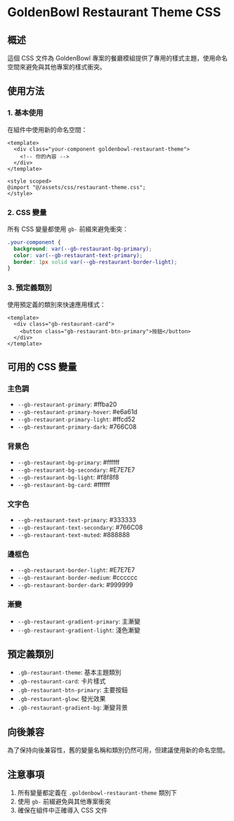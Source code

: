 # GoldenBowl Restaurant Theme CSS

## 概述

這個 CSS 文件為 GoldenBowl 專案的餐廳模組提供了專用的樣式主題，使用命名空間來避免與其他專案的樣式衝突。

## 使用方法

### 1. 基本使用

在組件中使用新的命名空間：

```vue
<template>
  <div class="your-component goldenbowl-restaurant-theme">
    <!-- 你的內容 -->
  </div>
</template>

<style scoped>
@import "@/assets/css/restaurant-theme.css";
</style>
```

### 2. CSS 變量

所有 CSS 變量都使用 `gb-` 前綴來避免衝突：

```css
.your-component {
  background: var(--gb-restaurant-bg-primary);
  color: var(--gb-restaurant-text-primary);
  border: 1px solid var(--gb-restaurant-border-light);
}
```

### 3. 預定義類別

使用預定義的類別來快速應用樣式：

```vue
<template>
  <div class="gb-restaurant-card">
    <button class="gb-restaurant-btn-primary">按鈕</button>
  </div>
</template>
```

## 可用的 CSS 變量

### 主色調

- `--gb-restaurant-primary`: #ffba20
- `--gb-restaurant-primary-hover`: #e6a61d
- `--gb-restaurant-primary-light`: #ffcd52
- `--gb-restaurant-primary-dark`: #766C08

### 背景色

- `--gb-restaurant-bg-primary`: #ffffff
- `--gb-restaurant-bg-secondary`: #E7E7E7
- `--gb-restaurant-bg-light`: #f8f8f8
- `--gb-restaurant-bg-card`: #ffffff

### 文字色

- `--gb-restaurant-text-primary`: #333333
- `--gb-restaurant-text-secondary`: #766C08
- `--gb-restaurant-text-muted`: #888888

### 邊框色

- `--gb-restaurant-border-light`: #E7E7E7
- `--gb-restaurant-border-medium`: #cccccc
- `--gb-restaurant-border-dark`: #999999

### 漸變

- `--gb-restaurant-gradient-primary`: 主漸變
- `--gb-restaurant-gradient-light`: 淺色漸變

## 預定義類別

- `.gb-restaurant-theme`: 基本主題類別
- `.gb-restaurant-card`: 卡片樣式
- `.gb-restaurant-btn-primary`: 主要按鈕
- `.gb-restaurant-glow`: 發光效果
- `.gb-restaurant-gradient-bg`: 漸變背景

## 向後兼容

為了保持向後兼容性，舊的變量名稱和類別仍然可用，但建議使用新的命名空間。

## 注意事項

1. 所有變量都定義在 `.goldenbowl-restaurant-theme` 類別下
2. 使用 `gb-` 前綴避免與其他專案衝突
3. 確保在組件中正確導入 CSS 文件
